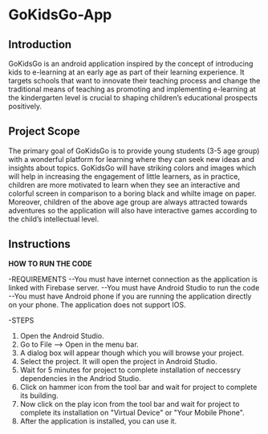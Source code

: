 # GoKidsGo-App  
## Introduction  
GoKidsGo is an android application inspired by the concept of introducing kids to e-learning at an early age as part of their learning experience. It targets schools that want to innovate their teaching process and change the traditional means of teaching as promoting and implementing e-learning at the kindergarten level is crucial to shaping children’s educational prospects positively.  

## Project Scope  
The primary goal of GoKidsGo is to provide young students (3-5 age group) with a wonderful platform for learning where they can seek new ideas and insights about topics. GoKidsGo will have striking colors and images which will help in increasing the engagement of little learners, as in practice, children are more motivated to learn when they see an interactive and colorful screen in comparison to a boring black and whilte image on paper. Moreover, children of the above age group are always attracted towards adventures so the application will also have interactive games according to the child’s intellectual level.  

## Instructions  
************HOW TO RUN THE CODE************

-REQUIREMENTS
 --You must have internet connection as the application is linked with Firebase server.
 --You must have Android Studio to run the code
 --You must have Android phone if you are running the application directly on your phone. The application does not support IOS.

-STEPS
 1. Open the Android Studio.
 2. Go to File --> Open in the menu bar.
 3. A dialog box will appear though which you will browse your project.
 4. Select the project. It will open the project in Android Studio.
 5. Wait for 5 minutes for project to complete installation of neccessry dependencies in the Andriod Studio.
 6. Click on hammer icon from the tool bar and wait for project to complete its building.
 7. Now click on the play icon from the tool bar and wait for project to complete its installation on "Virtual Device" or "Your Mobile Phone".
 8. After the application is installed, you can use it.

